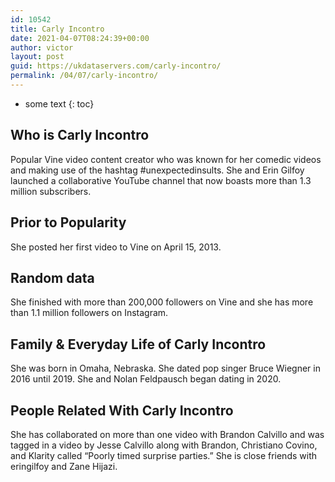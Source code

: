 ```yaml
---
id: 10542
title: Carly Incontro
date: 2021-04-07T08:24:39+00:00
author: victor
layout: post
guid: https://ukdataservers.com/carly-incontro/
permalink: /04/07/carly-incontro/
---
```


* some text
{: toc}


## Who is Carly Incontro



Popular Vine video content creator who was known for her comedic videos and making use of the hashtag #unexpectedinsults. She and Erin Gilfoy launched a collaborative YouTube channel that now boasts more than 1.3 million subscribers.

                
                
                
## Prior to Popularity



She posted her first video to Vine on April 15, 2013.

                
                
                
## Random data



She finished with more than 200,000 followers on Vine and she has more than 1.1 million followers on Instagram.

                
                
                
## Family & Everyday Life of Carly Incontro



She was born in Omaha, Nebraska. She dated pop singer Bruce Wiegner in 2016 until 2019. She and Nolan Feldpausch began dating in 2020.

                
                
                
## People Related With Carly Incontro



She has collaborated on more than one video with Brandon Calvillo and was tagged in a video by Jesse Calvillo along with Brandon, Christiano Covino, and Klarity called &#8220;Poorly timed surprise parties.&#8221; She is close friends with eringilfoy and Zane Hijazi.

                
              
            
          
          
          